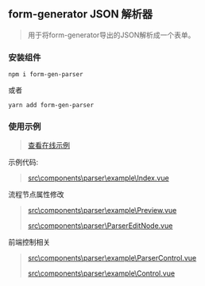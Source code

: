 ## form-generator JSON 解析器
>用于将form-generator导出的JSON解析成一个表单。

### 安装组件
```
npm i form-gen-parser
```
或者
```
yarn add form-gen-parser
```

### 使用示例
> [查看在线示例](https://mrhj.gitee.io/form-generator/#/parser)  

示例代码:  
> [src\components\parser\example\Index.vue](https://github.com/JakHuang/form-generator/blob/dev/src/components/parser/example/Index.vue)

流程节点属性修改
> [src\components\parser\example\Preview.vue]( )  
> 
> [src\components\parser\ParserEditNode.vue]( )

前端控制相关
> [src\components\parser\example\ParserControl.vue]( )  
> 
> [src\components\parser\example\Control.vue]( )


